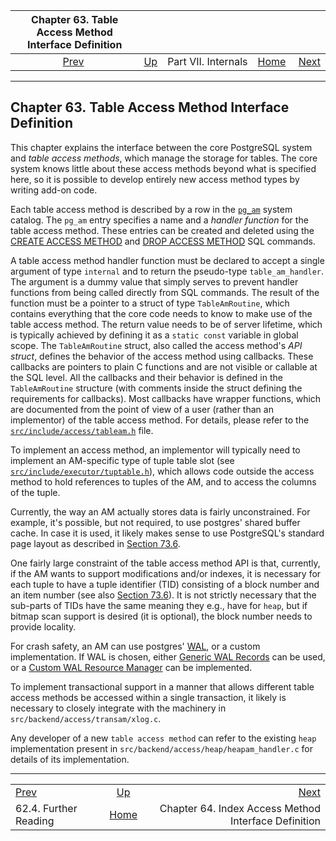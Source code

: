 <!--?xml version="1.0" encoding="UTF-8" standalone="no"?-->

| Chapter 63. Table Access Method Interface Definition |                                            |                     |                                                       |                                                                              |
| :--------------------------------------------------: | :----------------------------------------- | :-----------------: | ----------------------------------------------------: | ---------------------------------------------------------------------------: |
|   [Prev](geqo-biblio.html "62.4. Further Reading")   | [Up](internals.html "Part VII. Internals") | Part VII. Internals | [Home](index.html "PostgreSQL 17devel Documentation") |  [Next](indexam.html "Chapter 64. Index Access Method Interface Definition") |

***

## Chapter 63. Table Access Method Interface Definition



This chapter explains the interface between the core PostgreSQL system and *table access methods*, which manage the storage for tables. The core system knows little about these access methods beyond what is specified here, so it is possible to develop entirely new access method types by writing add-on code.

Each table access method is described by a row in the [`pg_am`](catalog-pg-am.html "53.3. pg_am") system catalog. The `pg_am` entry specifies a name and a *handler function* for the table access method. These entries can be created and deleted using the [CREATE ACCESS METHOD](sql-create-access-method.html "CREATE ACCESS METHOD") and [DROP ACCESS METHOD](sql-drop-access-method.html "DROP ACCESS METHOD") SQL commands.

A table access method handler function must be declared to accept a single argument of type `internal` and to return the pseudo-type `table_am_handler`. The argument is a dummy value that simply serves to prevent handler functions from being called directly from SQL commands. The result of the function must be a pointer to a struct of type `TableAmRoutine`, which contains everything that the core code needs to know to make use of the table access method. The return value needs to be of server lifetime, which is typically achieved by defining it as a `static const` variable in global scope. The `TableAmRoutine` struct, also called the access method's *API struct*, defines the behavior of the access method using callbacks. These callbacks are pointers to plain C functions and are not visible or callable at the SQL level. All the callbacks and their behavior is defined in the `TableAmRoutine` structure (with comments inside the struct defining the requirements for callbacks). Most callbacks have wrapper functions, which are documented from the point of view of a user (rather than an implementor) of the table access method. For details, please refer to the [`src/include/access/tableam.h`](https://git.postgresql.org/gitweb/?p=postgresql.git;a=blob;f=src/include/access/tableam.h;hb=HEAD) file.

To implement an access method, an implementor will typically need to implement an AM-specific type of tuple table slot (see [`src/include/executor/tuptable.h`](https://git.postgresql.org/gitweb/?p=postgresql.git;a=blob;f=src/include/executor/tuptable.h;hb=HEAD)), which allows code outside the access method to hold references to tuples of the AM, and to access the columns of the tuple.

Currently, the way an AM actually stores data is fairly unconstrained. For example, it's possible, but not required, to use postgres' shared buffer cache. In case it is used, it likely makes sense to use PostgreSQL's standard page layout as described in [Section 73.6](storage-page-layout.html "73.6. Database Page Layout").

One fairly large constraint of the table access method API is that, currently, if the AM wants to support modifications and/or indexes, it is necessary for each tuple to have a tuple identifier (TID) consisting of a block number and an item number (see also [Section 73.6](storage-page-layout.html "73.6. Database Page Layout")). It is not strictly necessary that the sub-parts of TIDs have the same meaning they e.g., have for `heap`, but if bitmap scan support is desired (it is optional), the block number needs to provide locality.

For crash safety, an AM can use postgres' [WAL](wal.html "Chapter 30. Reliability and the Write-Ahead Log"), or a custom implementation. If WAL is chosen, either [Generic WAL Records](generic-wal.html "Chapter 65. Generic WAL Records") can be used, or a [Custom WAL Resource Manager](custom-rmgr.html "Chapter 66. Custom WAL Resource Managers") can be implemented.

To implement transactional support in a manner that allows different table access methods be accessed within a single transaction, it likely is necessary to closely integrate with the machinery in `src/backend/access/transam/xlog.c`.

Any developer of a new `table access method` can refer to the existing `heap` implementation present in `src/backend/access/heap/heapam_handler.c` for details of its implementation.

***

|                                                   |                                                       |                                                                              |
| :------------------------------------------------ | :---------------------------------------------------: | ---------------------------------------------------------------------------: |
| [Prev](geqo-biblio.html "62.4. Further Reading")  |       [Up](internals.html "Part VII. Internals")      |  [Next](indexam.html "Chapter 64. Index Access Method Interface Definition") |
| 62.4. Further Reading                             | [Home](index.html "PostgreSQL 17devel Documentation") |                         Chapter 64. Index Access Method Interface Definition |

